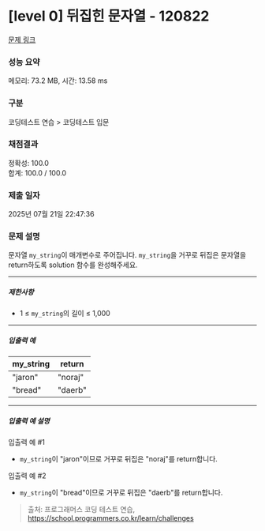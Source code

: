 # [level 0] 뒤집힌 문자열 - 120822 

[문제 링크](https://school.programmers.co.kr/learn/courses/30/lessons/120822?language=java) 

### 성능 요약

메모리: 73.2 MB, 시간: 13.58 ms

### 구분

코딩테스트 연습 > 코딩테스트 입문

### 채점결과

정확성: 100.0<br/>합계: 100.0 / 100.0

### 제출 일자

2025년 07월 21일 22:47:36

### 문제 설명

<p>문자열 <code>my_string</code>이 매개변수로 주어집니다. <code>my_string</code>을 거꾸로 뒤집은 문자열을 return하도록 solution 함수를 완성해주세요.</p>

<hr>

<h5>제한사항</h5>

<ul>
<li>1 ≤ <code>my_string</code>의 길이 ≤ 1,000</li>
</ul>

<hr>

<h5>입출력 예</h5>
<table class="table">
        <thead><tr>
<th>my_string</th>
<th>return</th>
</tr>
</thead>
        <tbody><tr>
<td>"jaron"</td>
<td>"noraj"</td>
</tr>
<tr>
<td>"bread"</td>
<td>"daerb"</td>
</tr>
</tbody>
      </table>
<hr>

<h5>입출력 예 설명</h5>

<p>입출력 예 #1</p>

<ul>
<li><code>my_string</code>이 "jaron"이므로 거꾸로 뒤집은 "noraj"를 return합니다.</li>
</ul>

<p>입출력 예 #2</p>

<ul>
<li><code>my_string</code>이 "bread"이므로 거꾸로 뒤집은 "daerb"를 return합니다.</li>
</ul>


> 출처: 프로그래머스 코딩 테스트 연습, https://school.programmers.co.kr/learn/challenges